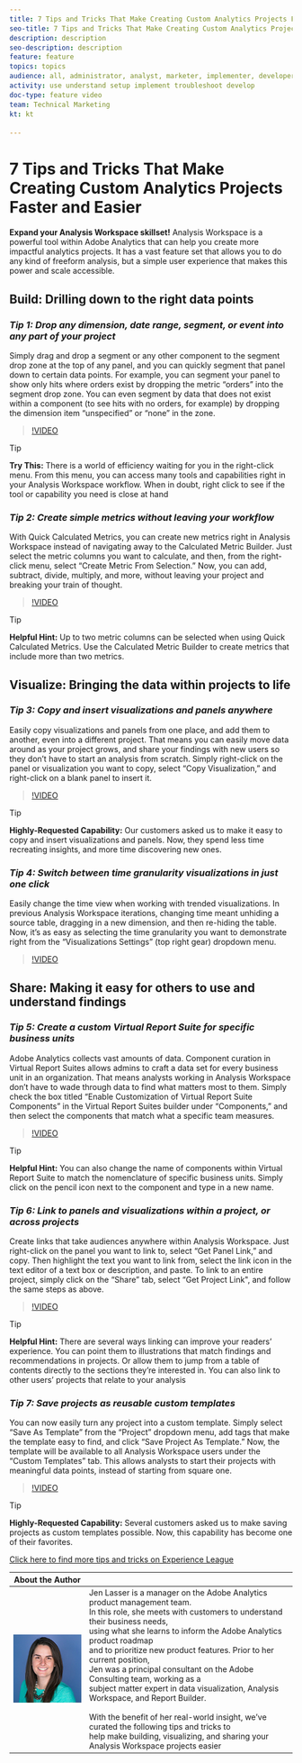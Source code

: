 ```yaml
---
title: 7 Tips and Tricks That Make Creating Custom Analytics Projects Faster and Easier
seo-title: 7 Tips and Tricks That Make Creating Custom Analytics Projects Faster and Easier Adobe Analytics Analysis Workspace
description: description
seo-description: description
feature: feature
topics: topics
audience: all, administrator, analyst, marketer, implementer, developer, architect, author
activity: use understand setup implement troubleshoot develop
doc-type: feature video
team: Technical Marketing
kt: kt

---
```


# 7 Tips and Tricks That Make Creating Custom Analytics Projects Faster and Easier

**Expand your Analysis Workspace skillset!**
Analysis Workspace is a powerful tool within Adobe Analytics that can help you create more impactful analytics projects. It has a vast feature set that allows you to do any kind of freeform analysis, but a simple user experience that makes this power and scale accessible.

## Build: Drilling down to the right data points

### ***Tip 1: Drop any dimension, date range, segment, or event into any part of your project***

Simply drag and drop a segment or any other component to the segment drop zone at the top of any panel, and you can quickly segment that panel down to certain data points. For example, you can segment your panel to show only hits where orders exist by dropping the metric “orders” into the segment drop zone. You can even segment by data that does not exist within a component (to see hits with no orders, for example) by dropping the dimension item “unspecified” or “none” in the zone.

>[!VIDEO](https://video.tv.adobe.com/v/24036/?quality=12)

>[!TIP]
>
>**Try This:** There is a world of efficiency waiting for you in the right-click menu. From this menu, you can access many tools and capabilities right in your Analysis Workspace workflow. When in doubt, right click to see if the tool or capability you need is close at hand

### ***Tip 2: Create simple metrics without leaving your workflow***

With Quick Calculated Metrics, you can create new metrics right in Analysis Workspace instead of navigating away to the Calculated Metric Builder. Just select the metric columns you want to calculate, and then, from the right-click menu, select “Create Metric From Selection.” Now, you can add, subtract, divide, multiply, and more, without leaving your project and breaking your train of thought.

>[!VIDEO](https://video.tv.adobe.com/v/23126/?quality=12)

>[!TIP]
>
>**Helpful Hint:** Up to two metric columns can be selected when using Quick Calculated Metrics. Use the Calculated Metric Builder to create metrics that include more than two metrics.

## Visualize: Bringing the data within projects to life

### ***Tip 3: Copy and insert visualizations and panels anywhere***

Easily copy visualizations and panels from one place, and add them to another, even into a different project. That means you can easily move data around as your project grows, and share your findings with new users so they don’t have to start an analysis from scratch. Simply right-click on the panel or visualization you want to copy, select “Copy Visualization,” and right-click on a blank panel to insert it.

>[!VIDEO](https://video.tv.adobe.com/v/23230/?quality=12)

>[!TIP]
>
>**Highly-Requested Capability:** Our customers asked us to make it easy to copy and insert visualizations and panels. Now, they spend less time recreating insights, and more time discovering new ones.

### ***Tip 4: Switch between time granularity visualizations in just one click***

Easily change the time view when working with trended visualizations. In previous Analysis Workspace iterations, changing time meant unhiding a source table, dragging in a new dimension, and then re-hiding the table. Now, it’s as easy as selecting the time granularity you want to demonstrate right from the “Visualizations Settings” (top right gear) dropdown menu.

>[!VIDEO](https://video.tv.adobe.com/v/23548/?quality=12)

## Share: Making it easy for others to use and understand findings

### ***Tip 5: Create a custom Virtual Report Suite for specific business units***

Adobe Analytics collects vast amounts of data. Component curation in Virtual Report Suites allows admins to craft a data set for every business unit in an organization. That means analysts working in Analysis Workspace don’t have to wade through data to find what matters most to them. Simply check the box titled “Enable Customization of Virtual Report Suite Components” in the Virtual Report Suites builder under “Components,” and then select the components that match what a specific team measures.

>[!VIDEO](https://video.tv.adobe.com/v/23544/?quality=12)

>[!TIP]
>
>**Helpful Hint:** You can also change the name of components within Virtual Report Suite to match the nomenclature of specific business units. Simply click on the pencil icon next to the component and type in a new name.

### ***Tip 6: Link to panels and visualizations within a project, or across projects***

Create links that take audiences anywhere within Analysis Workspace. Just right-click on the panel you want to link to, select “Get Panel Link,” and copy. Then highlight the text you want to link from, select the link icon in the text editor of a text box or description, and paste. To link to an entire project, simply click on the “Share” tab, select “Get Project Link", and follow the same steps as above.

>[!VIDEO](https://video.tv.adobe.com/v/23724/?quality=12)

>[!TIP]
>
>**Helpful Hint:** There are several ways linking can improve your readers’ experience. You can point them to illustrations that match findings and recommendations in projects. Or allow them to jump from a table of contents directly to the sections they’re interested in. You can also link to other users’ projects that relate to your analysis

### ***Tip 7: Save projects as reusable custom templates***

You can now easily turn any project into a custom template. Simply select “Save As Template” from the “Project” dropdown menu, add tags that make the template easy to find, and click “Save Project As Template.” Now, the template will be available to all Analysis Workspace users under the “Custom Templates” tab. This allows analysts to start their projects with meaningful data points, instead of starting from square one.

>[!VIDEO](https://video.tv.adobe.com/v/23231/?quality=12)

>[!TIP]
>
>**Highly-Requested Capability:** Several customers asked us to make saving projects as custom templates possible. Now, this capability has become one of their favorites.

[Click here to find more tips and tricks on Experience League](https://experienceleague.adobe.com/?search=tips&tag=Analysis+Workspace#recommended/solutions/analytics)

|About the Author      |            |
|------------|------------|
| ![Jen Lasser](assets/jlasser-headshot-s.jpg) | Jen Lasser is a manager on the Adobe Analytics product management team. <br> In this role, she meets with customers to understand their business needs, <br>using what she learns to inform the Adobe Analytics product roadmap <br>and to prioritize new product features. Prior to her current position, <br>Jen was a principal consultant on the Adobe Consulting team, working as a <br>subject matter expert in data visualization, Analysis Workspace, and Report Builder. <br><br>With the benefit of her real-world insight, we’ve curated the following tips and tricks to <br>help make building, visualizing, and sharing your Analysis Workspace projects easier|
